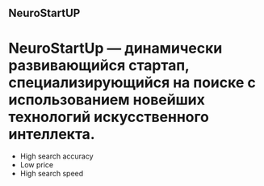 ## NeuroStartUP

# NeuroStartUp — динамически развивающийся стартап, специализирующийся на поиске с использованием новейших технологий искусственного интеллекта.



- High search accuracy
-  Low price
-  High search speed